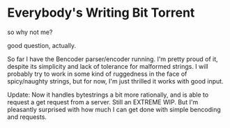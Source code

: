 # Everybody's Writing Bit Torrent #
so why not me?

good question, actually.

So far I have the Bencoder parser/encoder running.  I'm pretty proud of it, despite its simplicity and lack of tolerance for malformed strings.  I will probably try to work in some kind of ruggedness in the face of spicy/naughty strings, but for now, I'm just thrilled it works with good input.

Update: Now it handles bytestrings a bit more rationally, and is able to request a get request from a server.  Still an EXTREME WIP.  But I'm pleasantly surprised with how much I can get done with simple bencoding and requests.
